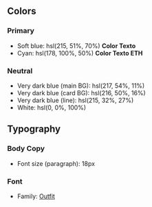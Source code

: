 ## Colors

### Primary

- Soft blue: hsl(215, 51%, 70%) **Color Texto**
- Cyan: hsl(178, 100%, 50%)     **Color Texto ETH**

### Neutral

- Very dark blue (main BG): hsl(217, 54%, 11%)
- Very dark blue (card BG): hsl(216, 50%, 16%) 
- Very dark blue (line): hsl(215, 32%, 27%)
- White: hsl(0, 0%, 100%)

## Typography

### Body Copy

- Font size (paragraph): 18px

### Font

- Family: [Outfit](https://fonts.google.com/specimen/Outfit)
